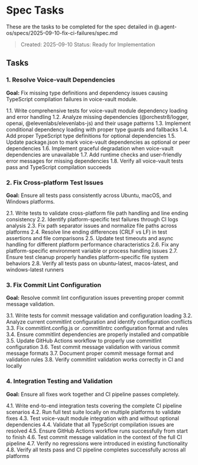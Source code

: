 # Spec Tasks

These are the tasks to be completed for the spec detailed in
@.agent-os/specs/2025-09-10-fix-ci-failures/spec.md

> Created: 2025-09-10 Status: Ready for Implementation

## Tasks

### 1. Resolve Voice-vault Dependencies

**Goal:** Fix missing type definitions and dependency issues causing TypeScript
compilation failures in voice-vault module.

1.1. Write comprehensive tests for voice-vault module dependency loading and
error handling 1.2. Analyze missing dependencies (@orchestr8/logger, openai,
@elevenlabs/elevenlabs-js) and their usage patterns 1.3. Implement conditional
dependency loading with proper type guards and fallbacks 1.4. Add proper
TypeScript type definitions for optional dependencies 1.5. Update package.json
to mark voice-vault dependencies as optional or peer dependencies 1.6. Implement
graceful degradation when voice-vault dependencies are unavailable 1.7. Add
runtime checks and user-friendly error messages for missing dependencies 1.8.
Verify all voice-vault tests pass and TypeScript compilation succeeds

### 2. Fix Cross-platform Test Issues

**Goal:** Ensure all tests pass consistently across Ubuntu, macOS, and Windows
platforms.

2.1. Write tests to validate cross-platform file path handling and line ending
consistency 2.2. Identify platform-specific test failures through CI logs
analysis 2.3. Fix path separator issues and normalize file paths across
platforms 2.4. Resolve line ending differences (CRLF vs LF) in test assertions
and file comparisons 2.5. Update test timeouts and async handling for different
platform performance characteristics 2.6. Fix any platform-specific environment
variable or process handling issues 2.7. Ensure test cleanup properly handles
platform-specific file system behaviors 2.8. Verify all tests pass on
ubuntu-latest, macos-latest, and windows-latest runners

### 3. Fix Commit Lint Configuration

**Goal:** Resolve commit lint configuration issues preventing proper commit
message validation.

3.1. Write tests for commit message validation and configuration loading 3.2.
Analyze current commitlint configuration and identify configuration conflicts
3.3. Fix commitlint.config.js or .commitlintrc configuration format and rules
3.4. Ensure commitlint dependencies are properly installed and compatible 3.5.
Update GitHub Actions workflow to properly use commitlint configuration 3.6.
Test commit message validation with various commit message formats 3.7. Document
proper commit message format and validation rules 3.8. Verify commitlint
validation works correctly in CI and locally

### 4. Integration Testing and Validation

**Goal:** Ensure all fixes work together and CI pipeline passes completely.

4.1. Write end-to-end integration tests covering the complete CI pipeline
scenarios 4.2. Run full test suite locally on multiple platforms to validate
fixes 4.3. Test voice-vault module integration with and without optional
dependencies 4.4. Validate that all TypeScript compilation issues are resolved
4.5. Ensure GitHub Actions workflow runs successfully from start to finish 4.6.
Test commit message validation in the context of the full CI pipeline 4.7.
Verify no regressions were introduced in existing functionality 4.8. Verify all
tests pass and CI pipeline completes successfully across all platforms
